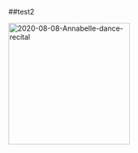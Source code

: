 ##test2

<a data-flickr-embed="true" data-header="true" data-footer="true" href="https://www.flickr.com/photos/91028024@N02/albums/72157715422421546" title="2020-08-08-Annabelle-dance-recital"><img src="https://live.staticflickr.com/65535/50207137716_5f06257967_m.jpg" width="239" height="240" alt="2020-08-08-Annabelle-dance-recital"></a><script async src="//embedr.flickr.com/assets/client-code.js" charset="utf-8"></script>